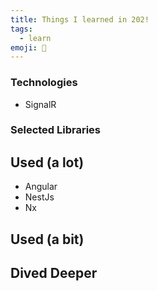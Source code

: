 ```yaml
---
title: Things I learned in 202!
tags:
  - learn
emoji: 📘
---
```


### Technologies
* SignalR

### Selected Libraries

## Used (a lot)
* Angular
* NestJs
* Nx

## Used (a bit)

## Dived Deeper
